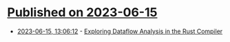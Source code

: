 # [Published on 2023-06-15](index.md)

* [2023-06-15, 13:06:12](https://lobste.rs/s/chcoq8/exploring_dataflow_analysis_rust) - [Exploring Dataflow Analysis in the Rust Compiler](https://aneksteind.github.io/posts/2023-06-12.html)
